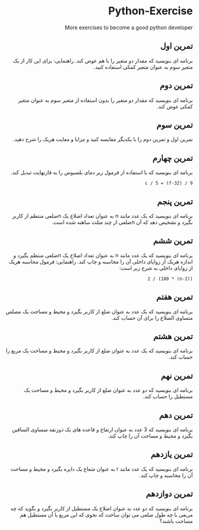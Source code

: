 <div dir="rtl">
  
# Python-Exercise
More exercises to become a good python developer

## تمرین اول

برنامه ای بنویسید که مقدار دو متغیر را با هم عوض کند. راهنمایی: برای این کار از یک متغیر سوم به عنوان متغیر کمکی استفاده کنید.


## تمرین دوم

برنامه ای بنویسید که مقدار دو متغیر را بدون استفاده از متغیر سوم به عنوان متغیر کمکی عوض کند.


## تمرین سوم

تمرین اول و تمرین دوم را با یکدیگر مقایسه کنید و مزایا و معایت هریک را شرح دهید.


## تمرین چهارم

برنامه ای بنویسید که با استفاده از فرمول زیر دمای یلسیوس را به فارنهایت تبدیل کند.

`c / 5 = (f-32) / 9`


## تمرین پنجم

برنامه ای بنویسید که یک عدد مانند n به عنوان تعداد اضلاع یک nضلعی منتظم از کاربر بگیرد و تشخیص دهد که آن nضلعی از چند مثلث ساهته شده است.


## تمرین ششم

برنامه ای بنویسید که یک عدد مانند n به عنوان تعداد اضلاع یک nضلعی منتظم بگیرد و اندازه هریک از زوایای داخلی آن را محاسبه و چاپ کند. راهنمایی: فرمول محاسبه هریک از زوایای داخلی به شرح زیر است:

`((n-2) * 180) / 2`


## تمرین هفتم

برنامه ای بنویسید که یک عدد به عنوان ضلع از کاربر بگیرد و محیط و مساحت یک مصلص متساوی الضلاع را برای آن حساب کند.


## تمرین هشتم

برنامه ای بنویسید که یک عدد به عنوان ضلع از کاربر بگیرد و محیط و مساحت یک مربع را حساب کند.


## تمرین نهم

برنامه ای بنویسید که دو عدد به عنوان ضلع از کاربر بگیرد و محیط و مساحت یک مستطیل را حساب کند.


## تمرین دهم

برنامه ای بنویسید که 3 عدد به عنوان ارتفاع و قاعده های یک ذوزنقه متساوی الساقین بگیرد و محیط و مساحت آن را چاپ کند.


## تمرین یازدهم

برنامه ای بنویسید که یک عدد مانند r به عنوان شعاع یک دایره بگیرد و محیط و مساحت آن را محاسبه و چاپ کند.


## تمرین دوازدهم

برنامه ای بنویسید که دو عدد به عنوان اضلاع یک مستطیل از کاربر بگیرد و بگوید که چه مربعی با چه طول ضلعی می توان ساخت که نحوی که این مربع با آن مستطیل هم مساحت باشند؟


</div>

